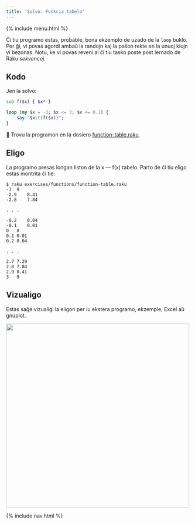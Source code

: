 ```yaml
---
title: 'Solvo: Funkcia tabelo'
---
```


{% include menu.html %}

Ĉi tiu programo estas, probable, bona ekzemplo de uzado de la `loop` buklo. Per ĝi, vi povas agordi ambaŭ la randojn kaj la paŝon rekte en la unuoj kiujn vi bezonas. Notu, ke vi povas reveni al ĉi tiu tasko poste post lernado de Raku _sekvencoj_.

## Kodo

Jen la solvo:

```raku
sub f($x) { $x² }

loop (my $x = -3; $x <= 3; $x += 0.1) {
    say "$x\t{f($x)}";
}
```

🦋 Trovu la programon en la dosiero [function-table.raku](https://github.com/ash/raku-course/blob/master/exercises/functions/function-table.raku).

## Eligo

La programo presas longan liston de la x — f(x) tabelo. Parto de ĉi tiu eligo estas montrita ĉi tie:

```console
$ raku exercises/functions/function-table.raku
-3	9
-2.9	8.41
-2.8	7.84

. . .

-0.2	0.04
-0.1	0.01
0	0
0.1	0.01
0.2	0.04

. . .

2.7	7.29
2.8	7.84
2.9	8.41
3	9
```

## Vizualigo

Estas saĝe vizualigi la eligon per iu ekstera programo, ekzemple, Excel aŭ gnuplot.

<img src="../f-graph.png" style="width: 500px; height: auto" />

{% include nav.html %}